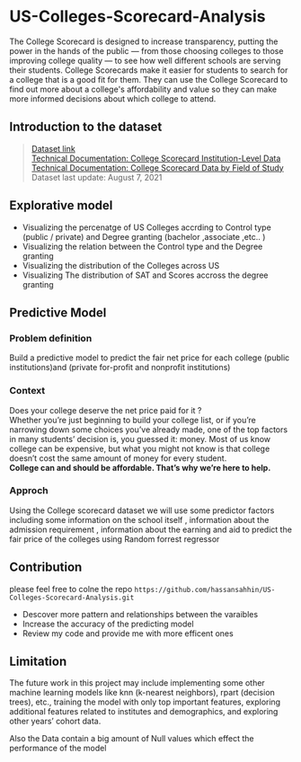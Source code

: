 # US-Colleges-Scorecard-Analysis
The College Scorecard is designed to increase transparency, putting the power in the hands of the public — from those choosing colleges to those improving college quality — to see how well different schools are serving their students.
College Scorecards make it easier for students to search for a college that is a good fit for them. They can use the College Scorecard to find out more about a college's affordability and value so they can make more informed decisions about which college to attend. 


## Introduction to the dataset
><a href="https://catalog.data.gov/dataset/most-recent-cohorts-scorecard-elements">Dataset link</a> <br>
><a href="https://collegescorecard.ed.gov/assets/FullDataDocumentation.pdf">Technical Documentation: College Scorecard Institution-Level Data</a> <br>
><a href="https://collegescorecard.ed.gov/assets/FieldOfStudyDataDocumentation.pdf">Technical Documentation: College Scorecard Data by Field of Study</a> <br>
>Dataset last update: August 7, 2021

## Explorative model
<ul>
    <li>Visualizing the percenatge of US  Colleges accrding to Control type (public / private) and Degree granting (bachelor ,associate  ,etc.. )</li>
    <li>Visualizing the relation between the Control type and the Degree granting</li>
    <li>Visualizing the distribution of the Colleges across US</li>
    <li>Visualizing The distribution of SAT and Scores accross the degree granting</li>
</ul>

## Predictive Model
### Problem definition
Build a predictive model to predict the fair net price for each college  (public institutions)and (private for-profit and nonprofit institutions)
### Context
Does your college deserve the net price paid for it ?<br>
Whether you’re just beginning to build your college list, or if you’re narrowing down some choices you’ve already made, one of the top factors in many students’ decision is, you guessed it: money.  Most of us know college can be expensive, but what you might not know is that college doesn’t cost the same amount of money for every student. <br>
<b>College can and should be affordable. That’s why we’re here to help.</b>
### Approch
Using the College scorecard dataset we will use some predictor factors including some information on the school itself  , information about the admission requirement  , information about the earning and aid to predict the fair price of the colleges using Random forrest regressor    


## Contribution
please feel free to colne the repo
`https://github.com/hassansahhin/US-Colleges-Scorecard-Analysis.git`
* Descover more pattern and relationships between the varaibles 
* Increase the accuracy of the predicting model 
* Review my code and provide me with more efficent ones


## Limitation

The future work in this project may include implementing some other machine learning models like knn (k-nearest neighbors), rpart (decision trees), etc., training the model with only top important features, exploring additional features related to institutes and demographics, and exploring other years’ cohort data.

Also the Data contain a big amount of Null values which effect the performance of the model  
    
    
